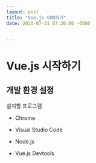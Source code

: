 ```yaml
---
layout: post
title: "Vue.js 이해하기"
date: 2020-07-31 07:30:00 -0500


---
```


# Vue.js 시작하기

## 개발 환경 설정

설치할 프로그램

- Chrome

- Visual Studio Code

- Node.js

- Vue.js Devtools

